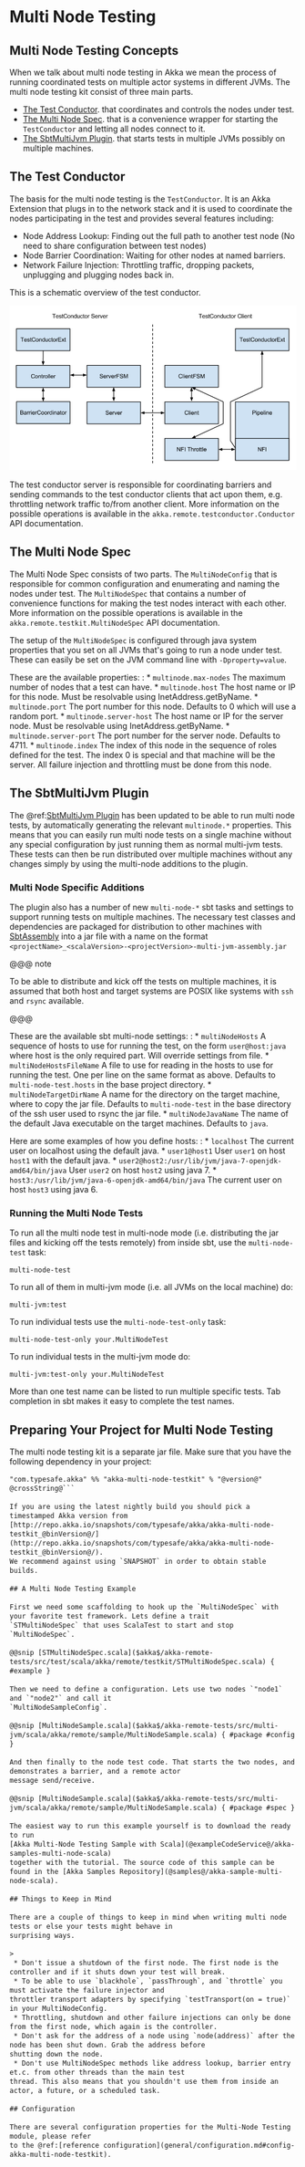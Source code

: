 # Multi Node Testing

## Multi Node Testing Concepts

When we talk about multi node testing in Akka we mean the process of running coordinated tests on multiple actor
systems in different JVMs. The multi node testing kit consist of three main parts.

 * [The Test Conductor](#the-test-conductor). that coordinates and controls the nodes under test.
 * [The Multi Node Spec](#the-multi-node-spec). that is a convenience wrapper for starting the `TestConductor` and letting all
nodes connect to it.
 * [The SbtMultiJvm Plugin](#the-sbtmultijvm-plugin). that starts tests in multiple JVMs possibly on multiple machines.

## The Test Conductor

The basis for the multi node testing is the `TestConductor`. It is an Akka Extension that plugs in to the
network stack and it is used to coordinate the nodes participating in the test and provides several features
including:

 * Node Address Lookup: Finding out the full path to another test node (No need to share configuration between
test nodes)
 * Node Barrier Coordination: Waiting for other nodes at named barriers.
 * Network Failure Injection: Throttling traffic, dropping packets, unplugging and plugging nodes back in.

This is a schematic overview of the test conductor.

![akka-remote-testconductor.png](../images/akka-remote-testconductor.png)

The test conductor server is responsible for coordinating barriers and sending commands to the test conductor
clients that act upon them, e.g. throttling network traffic to/from another client. More information on the
possible operations is available in the `akka.remote.testconductor.Conductor` API documentation.

## The Multi Node Spec

The Multi Node Spec consists of two parts. The `MultiNodeConfig` that is responsible for common
configuration and enumerating and naming the nodes under test. The `MultiNodeSpec` that contains a number
of convenience functions for making the test nodes interact with each other. More information on the possible
operations is available in the `akka.remote.testkit.MultiNodeSpec` API documentation.

The setup of the `MultiNodeSpec` is configured through java system properties that you set on all JVMs that's going to run a
node under test. These can easily be set on the JVM command line with `-Dproperty=value`.

These are the available properties:
: 
 * 
   `multinode.max-nodes`
   The maximum number of nodes that a test can have.
 * 
   `multinode.host`
   The host name or IP for this node. Must be resolvable using InetAddress.getByName.
 * 
   `multinode.port`
   The port number for this node. Defaults to 0 which will use a random port.
 * 
   `multinode.server-host`
   The host name or IP for the server node. Must be resolvable using InetAddress.getByName.
 * 
   `multinode.server-port`
   The port number for the server node. Defaults to 4711.
 * 
   `multinode.index`
   The index of this node in the sequence of roles defined for the test. The index 0 is special and that machine
will be the server. All failure injection and throttling must be done from this node.


## The SbtMultiJvm Plugin

The @ref:[SbtMultiJvm Plugin](multi-jvm-testing.md) has been updated to be able to run multi node tests, by
automatically generating the relevant `multinode.*` properties. This means that you can easily run multi node tests
on a single machine without any special configuration by just running them as normal multi-jvm tests. These tests can
then be run distributed over multiple machines without any changes simply by using the multi-node additions to the
plugin.

### Multi Node Specific Additions

The plugin also has a number of new `multi-node-*` sbt tasks and settings to support running tests on multiple
machines. The necessary test classes and dependencies are packaged for distribution to other machines with
[SbtAssembly](https://github.com/sbt/sbt-assembly) into a jar file with a name on the format
`<projectName>_<scalaVersion>-<projectVersion>-multi-jvm-assembly.jar`

@@@ note

To be able to distribute and kick off the tests on multiple machines, it is assumed that both host and target
systems are POSIX like systems with `ssh` and `rsync` available.

@@@

These are the available sbt multi-node settings:
: 
 * 
   `multiNodeHosts`
   A sequence of hosts to use for running the test, on the form `user@host:java` where host is the only required
part. Will override settings from file.
 * 
   `multiNodeHostsFileName`
   A file to use for reading in the hosts to use for running the test. One per line on the same format as above.
Defaults to `multi-node-test.hosts` in the base project directory.
 * 
   `multiNodeTargetDirName`
   A name for the directory on the target machine, where to copy the jar file. Defaults to `multi-node-test` in
the base directory of the ssh user used to rsync the jar file.
 * 
   `multiNodeJavaName`
   The name of the default Java executable on the target machines. Defaults to `java`.

Here are some examples of how you define hosts:
: 
 * 
   `localhost`
   The current user on localhost using the default java.
 * 
   `user1@host1`
   User `user1` on host `host1` with the default java.
 * 
   `user2@host2:/usr/lib/jvm/java-7-openjdk-amd64/bin/java`
   User `user2` on host `host2` using java 7.
 * 
   `host3:/usr/lib/jvm/java-6-openjdk-amd64/bin/java`
   The current user on host `host3` using java 6.


### Running the Multi Node Tests

To run all the multi node test in multi-node mode (i.e. distributing the jar files and kicking off the tests
remotely) from inside sbt, use the `multi-node-test` task:

```none
multi-node-test
```

To run all of them in multi-jvm mode (i.e. all JVMs on the local machine) do:

```none
multi-jvm:test
```

To run individual tests use the `multi-node-test-only` task:

```none
multi-node-test-only your.MultiNodeTest
```

To run individual tests in the multi-jvm mode do:

```none
multi-jvm:test-only your.MultiNodeTest
```

More than one test name can be listed to run multiple specific tests. Tab completion in sbt makes it easy to
complete the test names.

## Preparing Your Project for Multi Node Testing

The multi node testing kit is a separate jar file. Make sure that you have the following dependency in your project:

```
"com.typesafe.akka" %% "akka-multi-node-testkit" % "@version@" @crossString@```

If you are using the latest nightly build you should pick a timestamped Akka version from
[http://repo.akka.io/snapshots/com/typesafe/akka/akka-multi-node-testkit_@binVersion@/](http://repo.akka.io/snapshots/com/typesafe/akka/akka-multi-node-testkit_@binVersion@/).
We recommend against using `SNAPSHOT` in order to obtain stable builds.

## A Multi Node Testing Example

First we need some scaffolding to hook up the `MultiNodeSpec` with your favorite test framework. Lets define a trait
`STMultiNodeSpec` that uses ScalaTest to start and stop `MultiNodeSpec`.

@@snip [STMultiNodeSpec.scala]($akka$/akka-remote-tests/src/test/scala/akka/remote/testkit/STMultiNodeSpec.scala) { #example }

Then we need to define a configuration. Lets use two nodes `"node1` and `"node2"` and call it
`MultiNodeSampleConfig`.

@@snip [MultiNodeSample.scala]($akka$/akka-remote-tests/src/multi-jvm/scala/akka/remote/sample/MultiNodeSample.scala) { #package #config }

And then finally to the node test code. That starts the two nodes, and demonstrates a barrier, and a remote actor
message send/receive.

@@snip [MultiNodeSample.scala]($akka$/akka-remote-tests/src/multi-jvm/scala/akka/remote/sample/MultiNodeSample.scala) { #package #spec }

The easiest way to run this example yourself is to download the ready to run
[Akka Multi-Node Testing Sample with Scala](@exampleCodeService@/akka-samples-multi-node-scala)
together with the tutorial. The source code of this sample can be found in the [Akka Samples Repository](@samples@/akka-sample-multi-node-scala).

## Things to Keep in Mind

There are a couple of things to keep in mind when writing multi node tests or else your tests might behave in
surprising ways.

>
 * Don't issue a shutdown of the first node. The first node is the controller and if it shuts down your test will break.
 * To be able to use `blackhole`, `passThrough`, and `throttle` you must activate the failure injector and
throttler transport adapters by specifying `testTransport(on = true)` in your MultiNodeConfig.
 * Throttling, shutdown and other failure injections can only be done from the first node, which again is the controller.
 * Don't ask for the address of a node using `node(address)` after the node has been shut down. Grab the address before
shutting down the node.
 * Don't use MultiNodeSpec methods like address lookup, barrier entry et.c. from other threads than the main test
thread. This also means that you shouldn't use them from inside an actor, a future, or a scheduled task.

## Configuration

There are several configuration properties for the Multi-Node Testing module, please refer
to the @ref:[reference configuration](general/configuration.md#config-akka-multi-node-testkit).